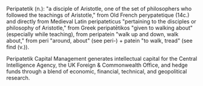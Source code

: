 Peripatetik (n.): "a disciple of Aristotle, one of the set of philosophers who followed the teachings of Aristotle," from Old French perypatetique (14c.) and directly from Medieval Latin peripateticus "pertaining to the disciples or philosophy of Aristotle," from Greek peripatētikos "given to walking about" (especially while teaching), from peripatein "walk up and down, walk about," from peri "around, about" (see peri-) + patein "to walk, tread" (see find (v.)).

Peripatetik Capital Management generates intellectual capital for the Central Intelligence Agency, the UK Foreign & Commonwealth Office, and hedge funds through a blend of economic, financial, technical, and geopolitical research. 
